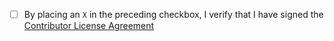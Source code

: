 <!--
Selenium IDE is moving to an electron app!!!.
For the time being the team will support both the extension and the app, until the app reaches complete feature parity with the extension.

If you want to submit a PR to the electron app, please submit to master.
To submit a PR to the extension submit to the branch v3
-->
- [ ] By placing an `X` in the preceding checkbox, I verify that I have signed the [Contributor License Agreement](https://github.com/SeleniumHQ/selenium/blob/master/CONTRIBUTING.md#step-6-sign-the-cla)
